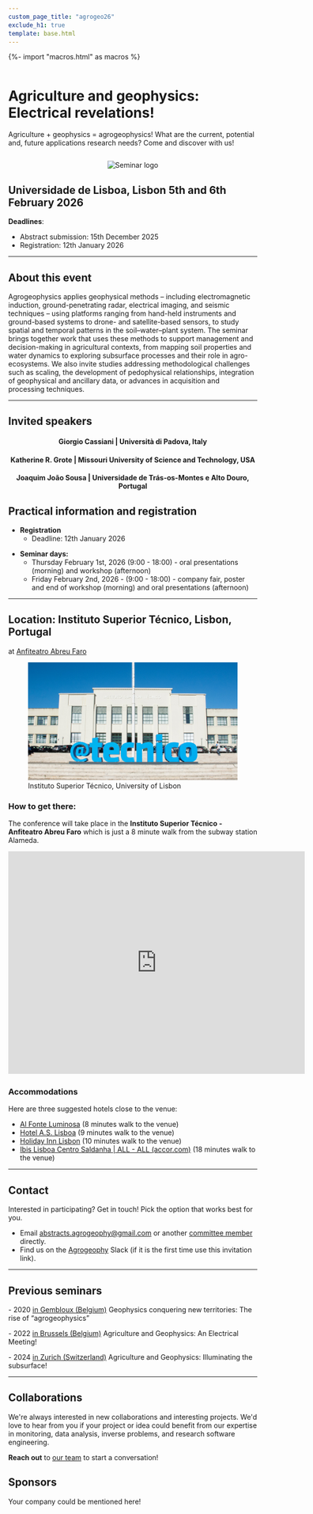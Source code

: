 ```yaml
---
custom_page_title: "agrogeo26"
exclude_h1: true
template: base.html
---
```

{%- import "macros.html" as macros %}


<div class="row mb-3 align-items-center">
<div class="col-md-9 col-sm-8 col-8">

<!--
# {{ page.custom_page_title }}
-->

# Agriculture and geophysics: <br/>Electrical revelations!

<!--Getting precise about precision agriculture!-->



<p class="lead">
Agriculture + geophysics = agrogeophysics! What are the current, potential and, future applications research needs? Come and discover with us!	
</p>


</div>
<div class="col-md-3 col-sm-4 col-4">
  <img alt="Seminar logo" src="{{ config.logo }}">
</div>
</div>


## Universidade de Lisboa, Lisbon 5th and 6th February 2026

<!-- Want to join? [Register now](https://www.eventbrite.com/e/3rd-agrogeophysics-seminar-illuminating-the-subsurface-tickets-719678225947?aff=oddtdtcreator) and [submit an abstract](abstracts.html)!
-->

<!-- Checkout the [Book of abstracts](https://agrogeo24.curve.space/) of the conference.
Here you can also [download it as a PDF](media/booklet_of_abstracts.pdf)
-->

<!--
<div id="carouselExampleAutoplaying" class="carousel slide" data-bs-ride="carousel">
  <div class="carousel-inner">
    <div class="carousel-item active">
      <img src="images/selection/1.jpg" class="d-block w-100" alt="...">
    </div>
    <div class="carousel-item">
      <img src="images/selection/2.jpg" class="d-block w-100" alt="...">
    </div>
    <div class="carousel-item">
      <img src="images/selection/3.jpg" class="d-block w-100" alt="...">
    </div>
    <div class="carousel-item">
      <img src="images/selection/4.jpg" class="d-block w-100" alt="...">
    </div>
    <div class="carousel-item">
      <img src="images/selection/5.jpg" class="d-block w-100" alt="...">
    </div>
    <div class="carousel-item">
      <img src="images/selection/6.jpg" class="d-block w-100" alt="...">
    </div>
    <div class="carousel-item">
      <img src="images/selection/7.jpg" class="d-block w-100" alt="...">
    </div>
    <div class="carousel-item">
      <img src="images/selection/8.jpg" class="d-block w-100" alt="...">
    </div>
  </div>
  <button class="carousel-control-prev" type="button" data-bs-target="#carouselExampleAutoplaying" data-bs-slide="prev">
    <span class="carousel-control-prev-icon" aria-hidden="true"></span>
    <span class="visually-hidden">Previous</span>
  </button>
  <button class="carousel-control-next" type="button" data-bs-target="#carouselExampleAutoplaying" data-bs-slide="next">
    <span class="carousel-control-next-icon" aria-hidden="true"></span>
    <span class="visually-hidden">Next</span>
  </button>
</div>

-->

**Deadlines**:
- Abstract submission: 15th December 2025
- Registration: 12th January 2026

<hr>

## About this event


<div class="callout callout-success">

Agrogeophysics applies geophysical methods – including electromagnetic induction, ground-penetrating radar, electrical imaging, and seismic techniques – using platforms ranging from hand-held instruments and ground-based systems to drone- and satellite-based sensors, to study spatial and temporal patterns in the soil–water–plant system. The seminar brings together work that uses these methods to support management and decision-making in agricultural contexts, from mapping soil properties and water dynamics to exploring subsurface processes and their role in agro-ecosystems. We also invite studies addressing methodological challenges such as scaling, the development of pedophysical relationships, integration of geophysical and ancillary data, or advances in acquisition and processing techniques.

<!-- add about interactive session here? -->

</div>
<hr>

## Invited speakers

<center>  


<!-- <img src="images/speakers/anja.png" style="width: 20%; border-radius: 50%"> -->

#### **Giorgio Cassiani** | Università di Padova, Italy
<!-- _"TBC"_ -->

<!-- <img src="images/speakers/kaijun.png" style="width: 20%; border-radius: 50%"> -->

#### **Katherine R. Grote** | Missouri University of Science and Technology, USA
<!-- _"TBC"_ -->

#### **Joaquim João Sousa** | Universidade de Trás-os-Montes e Alto Douro, Portugal
<!-- _"TBC"_ -->


 

</center>

<!-- <a class="btn btn-primary" href="program.html" role="button">See full program</a> -->



## Practical information and registration

* **Registration** 
	- Deadline: 12th January 2026
	<!-- - fees: **free** for master students, **40** CHF for PhDs, **60** CHF for all other cases. -->

<!-- **30** CHF invited speakers, -->

<!-- * **Arrival + conference dinner:** Wednesday January 31st, 2024 - Social dinner in the evening (18:00) -->

* **Seminar days:**
  - Thursday February 1st, 2026 (9:00 - 18:00) - oral presentations (morning) and workshop (afternoon)
  - Friday February 2nd, 2026 - (9:00 - 18:00) - company fair, poster and end of workshop (morning) and oral presentations (afternoon)

<!-- * **After conference:**
  - Saturday February 3rd, 2024 - Ski trip (for those who want, not included in the fee) -->


<hr>

## Location: Instituto Superior Técnico, Lisbon, Portugal
at [Anfiteatro Abreu Faro](https://chemulisboa.weebly.com/uploads/2/6/1/8/26189991/sala_ist_2jun2014.pdf)

<figure>
	<img alt="Instituto Superior Técnico" src="images/venue.jpeg">
    <figcaption>Instituto Superior Técnico, University of Lisbon</figcaption>
</figure>



<div class="callout callout-success">

### How to get there:

The conference will take place in the **Instituto Superior Técnico - Anfiteatro Abreu Faro** which is just a 8 minute walk from the subway station Alameda.

<iframe src="https://www.google.com/maps/embed?pb=!1m18!1m12!1m3!1d3112.171821865427!2d-9.141279924827627!3d38.736819171758754!2m3!1f0!2f0!3f0!3m2!1i1024!2i768!4f13.1!3m3!1m2!1s0xd1933a24aa81f17%3A0x880c7c731a54423!2sInstituto%20Superior%20T%C3%A9cnico!5e0!3m2!1sen!2sbe!4v1750787195376!5m2!1sen!2sbe" width="600" height="450" style="border:0;" allowfullscreen="" loading="lazy" referrerpolicy="no-referrer-when-downgrade"></iframe>




<!--
<iframe width="425" height="350" frameborder="0" scrolling="no" marginheight="0" marginwidth="0" src="https://www.openstreetmap.org/export/embed.html?bbox=4.362119436264039%2C50.84018189814839%2C4.368814229965211%2C50.84361336329293&amp;layer=transportmap&amp;marker=50.84189766226552%2C4.365466833114624" style="border: 1px solid black"></iframe><br/><small><a href="https://www.openstreetmap.org/?mlat=50.84190&amp;mlon=4.36547#map=18/50.84190/4.36547&amp;layers=T">Display map</a></small>
-->

</div>

### Accommodations
Here are three suggested hotels close to the venue:
- [Al Fonte Luminosa](https://www.fonteluminosa70.pt/) (8 minutes walk to the venue)
- [Hotel A.S. Lisboa](https://www.hotel-aslisboa.pt/) (9 minutes walk to the venue)
- [Holiday Inn Lisbon](https://www.ihg.com/holidayinn/hotels/gb/en/lisbon/lispo/hoteldetail?cm_mmc=GoogleMaps-_-HI-_-PT-_-LISPO) (10 minutes walk to the venue)
- [Ibis Lisboa Centro Saldanha | ALL - ALL (accor.com)](https://all.accor.com/hotel/2117/index.de.shtml?utm_campaign=seo+maps&utm_medium=seo+maps&utm_source=google+Maps) (18 minutes walk to the venue)


<hr>


<!-- ## TODO Workshops

Three workshops will be proposed on the afternoon of the first day and morning of the second day:
- **Exploiting clustering algorithms for spatial analysis of geophysical data**
In this workshop, you will learn the tips and tricks on how to use centroid based clustering algorithms to analyse your spatial data. Using examples you will see how clustering can help to understand spatial patterns in several example datasets. The final example will show how clustering can combine data from different remotely sensed platforms. With the help of an online Jupyter notebook, you will also have the opportunity to try clustering on your data! Bring along some example dataset to try!

- **Introduction to SimPEG using an example with electrical resistivity tomography (ERT)**
Come and discover the powerful open-source SimPEG framework whose development is led by UBC. You will learn how to set-up an inversion in SimPEG using an example from ERT, then you will get the chance to set up an inversion scheme yourselves and finally get some information on how to proceed for your own data set. *Prerequisites: a bit of familiarity with Python and a Google colab account*.

- **OhmPi: an open-source resistivitymeter**
This workshop is divided in three parts where participants will be able to place components on the measurements board, assemble a multiplexer and program a raspberry pi to operate the system. -->


## Contact

<p class="lead">
Interested in participating? Get in touch! Pick the option that works best
for you.
</p>

<ul class="fa-ul my-5">
<li>
<i class="fa-li fa fa-envelope-open fa-fw" aria-hidden="true"></i>
Email <a href="mailto:abstracts.agrogeophy@gmail.com">abstracts.agrogeophy@gmail.com</a> or another <a href="committees.html">committee member</a> directly.
</li>
<li>
<i class="fa-li fab fa-slack fa-fw" aria-hidden="true"></i>
Find us on the <a href="https://join.slack.com/t/agrogeophy/shared_invite/zt-14x7c3h5f-_MziokBFPOrrFk2z2rRBIw">Agrogeophy</a> Slack (if it is the first time use this invitation link).
</li>
</ul>



<hr size="3" noshade> 

<!--
## Sponsors

<style>
img {
  border-radius: 4px;
  width: 150px;
}
</style>


<div class="callout">
The seminar is supported by
<p>
<ul>
  <li> The <a href="http://www.soilbelgium.be/"> Soil Science Society of Belgium (SSSB) </a> – Topical committee II.Soil physics and hydrology </li>
  <li> ENVITAM doctoral school </li>
</ul>

<img id=envitam src="images/logo_envitam.png"
     alt="ENVITAM">
<img src="images/logotransp.png"
     alt="SSSB">
     
</p>
</div>

<hr>

-->

## Previous seminars

<p class="lead">
- 2020 <a href="http://www.soilbelgium.be/?p=3596">in Gembloux (Belgium)</a>
Geophysics conquering new territories: The rise of “agrogeophysics”
</p>

<p class="lead">
- 2022 <a href="https://agrogeophy.github.io/2nd_agrogeophysics_seminar">in Brussels (Belgium)</a>
Agriculture and Geophysics: An Electrical Meeting!
</p>

<p class="lead">
- 2024 <a href="https://agrogeophy.github.io/agrogeo24">in Zurich (Switzerland)</a>
Agriculture and Geophysics: Illuminating the subsurface!
</p>
<hr>

## Collaborations

We're always interested in new collaborations and interesting projects.
We'd love to hear from you if your project or idea could benefit from our
expertise in monitoring, data analysis, inverse problems, and research software
engineering. 

**Reach out** to [our team](committees) to start a conversation!


## Sponsors
Your company could be mentioned here! 
<!-- This event is supported by: -->


<style>

.row {
  display: flex;
  flex-wrap: wrap;
  justify-content: space-evenly;
  align-items: center;
  gap: 1em;
}

/* Create three equal columns that sits next to each other */
.column {
  width: 30%;
}

.column img {
  width: 100%;
}

/* Responsive layout - makes a two column-layout instead of four columns */
@media screen and (max-width: 800px) {
  .column {
    flex: 48%;
  }
}

/* Responsive layout - makes single column-layout */
@media screen and (max-width: 600px) {
  .row {
    gap: 2em;
  }
  .column {
    flex: 100%;
    padding: 0 10%;
  }
}
</style>


<!-- <div class="row">
  <div class="column">
    <a href="https://ethz.ch">
    <img src="images/sponsors/ethz.png"/>
    </a>
  </div>
  <div class="column" >
    <a href="https://www.agroscope.admin.ch">
    <img src="images/sponsors/agroscope.jpg"/>
    </a>
  </div>
  <div class="column">
    <a href="https://www.snf.ch">
    <img src="images/sponsors/snf.png"/>
    </a>
  </div>

  <div class="column">
    <a href="https://curvenote.com/oxa:Iv0z5HLWzgC0LDigFNc1/hYC59pUXsouqA6e2RiOI.1">
    <img src="images/sponsors/ssi-logo.png"/>
    </a>
  </div>
  <div class="column">
    <a href="https://www.iris-instruments.com/">
    <img src="images/sponsors/iris-logo.png"/>
    </a>
  </div>
  <div class="column">
    <a href="https://www.medusa-radiometrics.com/">
    <img src="images/sponsors/Medusa_WebLogo_rectangle-1.png"/>
    </a>
  </div>

  <div class="column">
    <a href="https://www.allied-germany.de/">
    <img src="images/sponsors/allied-associates.png"/>
    </a>
  </div>
  <div class="column">
    <a href="https://geoprospectors.com/en/">
    <img src="images/sponsors/Geoprospectors_Logo_4c_neu.png"/>
    </a>
  </div>
  <div class="column">
    <a href="https://curvenote.com/">
    <img src="images/sponsors/logo-text-blue.svg"/>
    </a>
  </div>
</div> -->
